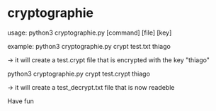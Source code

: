 # cryptographie

usage: python3 cryptographie.py [command] [file] [key]

example: python3 cryptographie.py crypt test.txt thiago


-> it will create a test.crypt file that is encrypted with the key "thiago"


  python3 cryptographie.py crypt test.crypt thiago
  
  
-> it will create a test_decrypt.txt file that is now readeble

Have fun 


